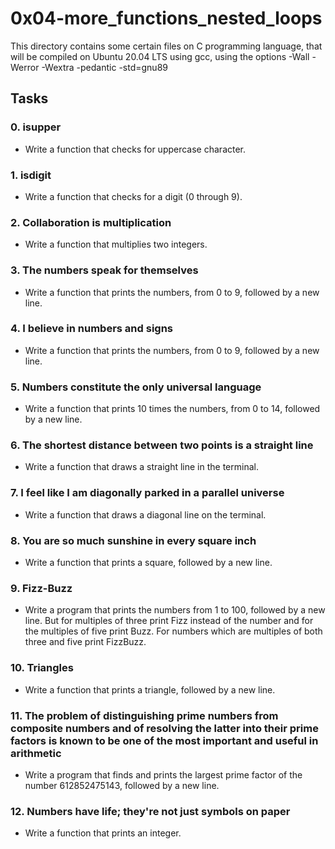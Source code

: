 # 0x04-more_functions_nested_loops
This directory contains some certain files on C programming language, that will be compiled on Ubuntu 20.04 LTS using gcc, using the options -Wall -Werror -Wextra -pedantic -std=gnu89

## Tasks
### 0. isupper
- Write a function that checks for uppercase character.

### 1. isdigit
- Write a function that checks for a digit (0 through 9).

### 2. Collaboration is multiplication
- Write a function that multiplies two integers.

### 3. The numbers speak for themselves
- Write a function that prints the numbers, from 0 to 9, followed by a new line.

### 4. I believe in numbers and signs
- Write a function that prints the numbers, from 0 to 9, followed by a new line.

### 5. Numbers constitute the only universal language
- Write a function that prints 10 times the numbers, from 0 to 14, followed by a new line.

### 6. The shortest distance between two points is a straight line
- Write a function that draws a straight line in the terminal.

### 7. I feel like I am diagonally parked in a parallel universe
- Write a function that draws a diagonal line on the terminal.

### 8. You are so much sunshine in every square inch
- Write a function that prints a square, followed by a new line.

### 9. Fizz-Buzz
- Write a program that prints the numbers from 1 to 100, followed by a new line. But for multiples of three print Fizz instead of the number and for the multiples of five print Buzz. For numbers which are multiples of both three and five print FizzBuzz.

### 10. Triangles
- Write a function that prints a triangle, followed by a new line.

### 11. The problem of distinguishing prime numbers from composite numbers and of resolving the latter into their prime factors is known to be one of the most important and useful in arithmetic
- Write a program that finds and prints the largest prime factor of the number 612852475143, followed by a new line.

### 12. Numbers have life; they're not just symbols on paper
- Write a function that prints an integer.


